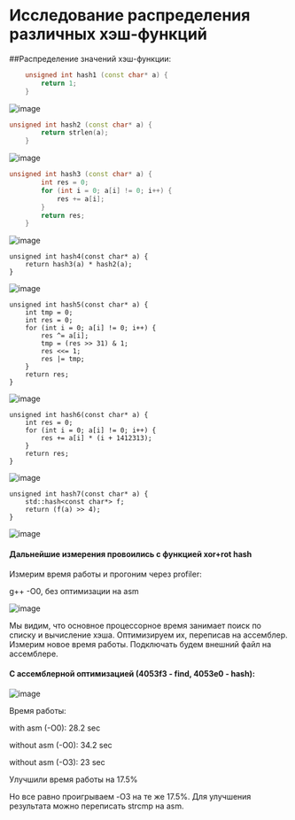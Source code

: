# Исследование распределения различных хэш-функций

##Распределение значений хэш-функции:
```cpp
	unsigned int hash1 (const char* a) {
        return 1;
    }
```
![image](gnuplot/output_0.jpeg "const")


```cpp
unsigned int hash2 (const char* a) {
        return strlen(a);
    }
```
![image](gnuplot/output_1.jpeg "strlen")

```cpp
unsigned int hash3 (const char* a) {
        int res = 0;
        for (int i = 0; a[i] != 0; i++) {
            res += a[i];
        }
        return res;
    }
```

![image](gnuplot/output_2.jpeg "ascii sum")


    unsigned int hash4(const char* a) {
        return hash3(a) * hash2(a);
    }

![image](gnuplot/output_3.jpeg "ascii sum * strlen")

    unsigned int hash5(const char* a) {
        int tmp = 0;
        int res = 0;
        for (int i = 0; a[i] != 0; i++) {
            res ^= a[i];
            tmp = (res >> 31) & 1;
            res <<= 1;
            res |= tmp;
        }
        return res;
    }

![image](gnuplot/output_4.jpeg "xor+rot hash")

    unsigned int hash6(const char* a) {
        int res = 0;
        for (int i = 0; a[i] != 0; i++) {
            res += a[i] * (i + 1412313);
        }
        return res;
    }

![image](gnuplot/output_5.jpeg)

    unsigned int hash7(const char* a) {
        std::hash<const char*> f;
        return (f(a) >> 4);
    }

![image](gnuplot/output_6.jpeg "std::hash")


 #### Дальнейшие измерения провоились с функцией xor+rot hash

 Измерим время работы и прогоним через profiler:

 g++ -O0, без оптимизации на asm

![image](results_profiler/cpp_prof.png) 

 Мы видим, что основное процессорное время занимает поиск по списку и вычисление хэша. Оптимизируем их, переписав на ассемблер. Измерим новое время работы. Подключать будем внешний файл на ассемблере. 

 #### С ассемблерной оптимизацией (4053f3 - find, 4053e0 - hash):
 
![image](results_profiler/asm_prof.png)

Время работы:

with    asm (-O0):    28.2 sec

without asm (-O0):    34.2 sec

without asm (-O3):    23 sec

Улучшили время работы на 17.5%

Но все равно проигрываем -O3 на те же 17.5%. Для улучшения результата можно переписать strcmp на asm.